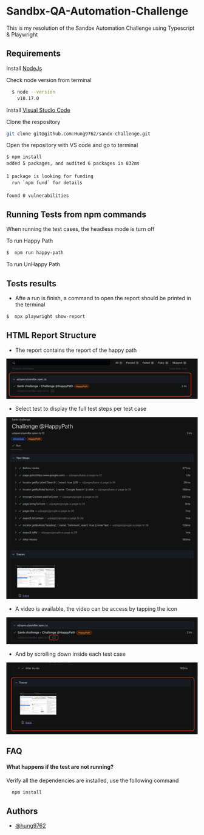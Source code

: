 # Sandbx-QA-Automation-Challenge

This is my resolution of the Sandbx Automation Challenge using Typescript & Playwright

## Requirements

Install [NodeJs](https://nodejs.org/en)

Check node version from terminal

```bash
  $ node --version
    v18.17.0
```

Install [Visual Studio Code](https://code.visualstudio.com/)

Clone the respository

```sh
git clone git@github.com:Hung9762/sandx-challenge.git
```

Open the repository with VS code and go to terminal

```sh
$ npm install
added 5 packages, and audited 6 packages in 832ms

1 package is looking for funding
  run `npm fund` for details

found 0 vulnerabilities
```

## Running Tests from npm commands

When running the test cases, the headless mode is turn off

To run Happy Path

```bash
$  npm run happy-path
```

To run UnHappy Path

## Tests results

- Afte a run is finish, a command to open the report should be printed in the terminal

```bash
$  npx playwright show-report
```

## HTML Report Structure

- The report contains the report of the happy path

![Report structure](imgs/test.png)

- Select test to display the full test steps per test case

![Folder-Structure](imgs/test-steps.png)

- A video is available, the video can be access by tapping the icon

![Folder-Structure](imgs/trace.png)

- And by scrolling down inside each test case

![Folder-Structure](imgs/full_trace.png)

## FAQ

#### What happens if the test are not running?

Verify all the dependencies are installed, use the following command

```bash
  npm install
```

## Authors

- [@hung9762](https://github.com/Hung9762)
